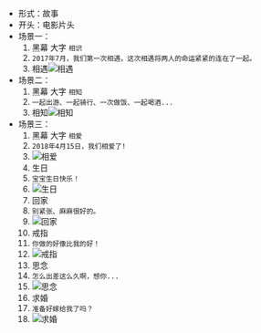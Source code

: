 


- 形式：故事
- 开头：电影片头
- 场景一：
    1. 黑幕 大字 `相识`
    1. `2017年7月，我们第一次相遇，这次相遇将两人的命运紧紧的连在了一起。`
    1. 相遇![相遇](https://raw.githubusercontent.com/wangjihang/img/master/20200820184017.png)
- 场景二：
    1. 黑幕 大字 `相知`
    1. `一起出游、一起骑行、一次做饭、一起喝酒...`
    1. 相知![相知](https://raw.githubusercontent.com/wangjihang/img/master/20200820184215.png)
- 场景三：
    1. 黑幕 大字 `相爱`
    1. `2018年4月15日，我们相爱了!`
    1. ![相爱](https://raw.githubusercontent.com/wangjihang/img/master/20200820184357.png)
    1. 生日
    1. `宝宝生日快乐！`
    1. ![生日](https://raw.githubusercontent.com/wangjihang/img/master/20200820184644.png)
    1. 回家
    1. `别紧张、麻麻很好的。`
    1. ![回家](https://raw.githubusercontent.com/wangjihang/img/master/20200820184804.png)
    1. 戒指
    1. `你做的好像比我的好！`
    1. ![戒指](https://raw.githubusercontent.com/wangjihang/img/master/20200820184850.png)
    1. 思念
    1. `怎么出差这么久啊，想你...`
    1. ![思念](https://raw.githubusercontent.com/wangjihang/img/master/20200820185221.png)
    1. 求婚
    1. `准备好嫁给我了吗？`
    1. ![求婚](https://raw.githubusercontent.com/wangjihang/img/master/20200820185314.png)